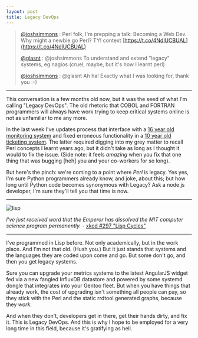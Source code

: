 ```yaml
---
layout: post
title: Legacy DevOps
---
```



 > [@joshsimmons](https://twitter.com/joshsimmons/status/566770904483368960) :  Perl folk, I'm prepping a talk: Becoming a Web Dev. Why might a newbie go Perl? TY! context [https://t.co/4NdlUCBUAL](https://t.co/4NdlUCBUAL)
 > 
 > [@glasnt](https://twitter.com/glasnt/status/566774115433209856) :  @joshsimmons To understand and extend "legacy" systems, eg nagios (cruel, maybe, but it's how I learnt perl)
 >
 > [@joshsimmons](https://twitter.com/joshsimmons/status/566774855282880514) : @glasnt Ah ha! Exactly what I was looking for, thank you :-)

---

This conversation is a few months old now, but it was the seed of what I'm calling "Legacy DevOps". The old rhetoric that COBOL and FORTRAN programmers will always have work trying to keep critical systems online is not as unfamiliar to me any more. 

In the last week I've updates process that interface with a [16 year old monitoring system](https://twitter.com/glasnt/status/603311310235967488) and fixed erroneous functionality in a [10 year old ticketing system](https://twitter.com/glasnt/status/603332170900381696). The latter required digging into my grey matter to recall Perl concepts I learnt years ago, but it didn't take as long as I thought it would to fix the issue. (Side note: it feels *amazing* when you fix that one thing that was bugging [heh] you and your co-workers for so long). 

But here's the pinch: we're coming to a point where *Perl* is legacy. Yes yes, I'm sure Python programmers already know, and joke, about this; but how long until Python code becomes synonymous with Legacy? Ask a node.js developer, I'm sure they'll tell you that time is now. 

---

![lisp]({{site.BASE_PATH}}/assets/media/lisp_cycles.png)

_I've just received word that the Emperor has dissolved the MIT computer science program permanently._ - [xkcd #297 "Lisp Cycles"](http://xkcd.com/297/)

---

I've programmed in Lisp before. Not only academically, but in the work place. And I'm not that old. (Hush you.) But it just stands that systems and the languages they are coded upon come and go. But some don't go, and then you get legacy systems. 

Sure you can upgrade your metrics systems to the latest AngularJS widget fed via a new fangled InfluxDB datastore and powered by some systemd dongle that integrates into your Gentoo fleet. But when you have things that already work, the cost of upgrading isn't something all people can pay, so they stick with the Perl and the static rrdtool generated graphs, because they *work*. 

And when they don't, developers get in there, get their hands dirty, and fix it. This is Legacy DevOps. And this is why I hope to be employed for a very long time in this field, because it's gratifying as hell. 
